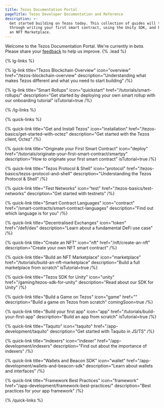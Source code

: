 ```yaml
---
title: Tezos Documentation Portal
pageTitle: Tezos Developer Documentation and Reference
description: >-
  Get started building on Tezos today. This collection of guides will take you
  through writing your first smart contract, using the Unity SDK, and building
  an NFT Marketplace.
---
```


Welcome to the Tezos Documentation Portal. We're currently in _beta_. Please share your [feedback](https://github.com/trilitech/tezos-developer-docs/issues/new/choose) to help us improve. {% .lead %}

{% lg-links %}

{% lg-link title="Tezos Blockchain Overview" icon="overview" href="/tezos-blockchain-overview" description="Understanding what makes Tezos different and what you need to start building" /%}

{% lg-link title="Smart Rollups" icon="quickstart" href="/tutorials/smart-rollups/" description="Get started by deploying your own smart rollup with our onboarding tutorial" isTutorial=true /%}

{% /lg-links %}

{% quick-links %}

{% quick-link title="Get and Install Tezos" icon="installation" href="/tezos-basics/get-started-with-octez" description="Get started with the Tezos client, Octez" /%}

{% quick-link title="Originate your First Smart Contract" icon="deploy" href="/tutorials/originate-your-first-smart-contract/smartpy" description="How to originate your first smart contract" isTutorial=true /%}

{% quick-link title="Tezos Protocol & Shell" icon="protocol" href="/tezos-basics/tezos-protocol-and-shell" description="Understanding the Tezos Protocol & Shell" /%}

{% quick-link title="Test Networks" icon="test" href="/tezos-basics/test-networks" description="Get started with testnets" /%}

{% quick-link title="Smart Contract Languages" icon="contract" href="/smart-contracts/smart-contract-languages" description="Find out which language is for you" /%}

{% quick-link title="Decentralised Exchanges" icon="token" href="/defi/dex" description="Learn about a fundamental DeFi use case" /%}

{% quick-link title="Create an NFT" icon="nft" href="/nft/create-an-nft" description="Create your own NFT smart contract" /%}

{% quick-link title="Build an NFT Marketplace" icon="marketplace" href="/tutorials/build-an-nft-marketplace" description="Build a full marketplace from scratch" isTutorial=true /%}

{% quick-link title="Tezos SDK for Unity" icon="unity" href="/gaming/tezos-sdk-for-unity" description="Read about our SDK for Unity" /%}

{% quick-link title="Build a Game on Tezos" icon="game" href="" description="Build a game on Tezos from scratch" comingSoon=true /%}

{% quick-link title="Build your first app" icon="app" href="/tutorials/build-your-first-app" description="Build an app from scratch" isTutorial=true /%}

{% quick-link title="Taquito" icon="taquito" href="/app-development/taquito" description="Get started with Taquito in JS/TS" /%}

{% quick-link title="Indexers" icon="indexer" href="/app-development/indexers" description="Find out about the importance of indexers" /%}

{% quick-link title="Wallets and Beacon SDK" icon="wallet" href="/app-development/wallets-and-beacon-sdk" description="Learn about wallets and interfaces" /%}

{% quick-link title="Framework Best Practices" icon="framework" href="/app-development/framework-best-practices/" description="Best practices for your app framework" /%}

{% /quick-links %}
